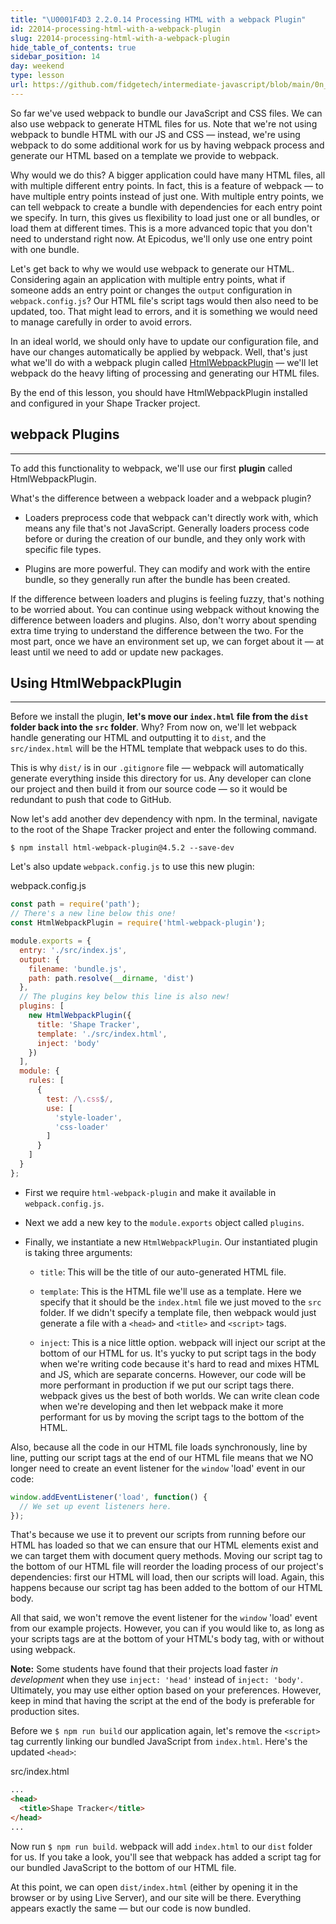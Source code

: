 ```yaml
---
title: "\U0001F4D3 2.2.0.14 Processing HTML with a webpack Plugin"
id: 22014-processing-html-with-a-webpack-plugin
slug: 22014-processing-html-with-a-webpack-plugin
hide_table_of_contents: true
sidebar_position: 14
day: weekend
type: lesson
url: https://github.com/fidgetech/intermediate-javascript/blob/main/0n_processing_html.md
---
```


So far we've used webpack to bundle our JavaScript and CSS files. We can also use webpack to generate HTML files for us. Note that we're not using webpack to bundle HTML with our JS and CSS — instead, we're using webpack to do some additional work for us by having webpack process and generate our HTML based on a template we provide to webpack.

Why would we do this? A bigger application could have many HTML files, all with multiple different entry points. In fact, this is a feature of webpack — to have multiple entry points instead of just one. With multiple entry points, we can tell webpack to create a bundle with dependencies for each entry point we specify. In turn, this gives us flexibility to load just one or all bundles, or load them at different times. This is a more advanced topic that you don't need to understand right now. At Epicodus, we'll only use one entry point with one bundle.

Let's get back to why we would use webpack to generate our HTML. Considering again an application with multiple entry points, what if someone adds an entry point or changes the `output` configuration in `webpack.config.js`? Our HTML file's script tags would then also need to be updated, too. That might lead to errors, and it is something we would need to manage carefully in order to avoid errors.

In an ideal world, we should only have to update our configuration file, and have our changes automatically be applied by webpack. Well, that's just what we'll do with a webpack plugin called [HtmlWebpackPlugin](https://webpack.js.org/plugins/html-webpack-plugin/) — we'll let  webpack do the heavy lifting of processing and generating our HTML files. 

By the end of this lesson, you should have HtmlWebpackPlugin installed and configured in your Shape Tracker project.

## webpack Plugins
---

To add this functionality to webpack, we'll use our first **plugin** called HtmlWebpackPlugin.

What's the difference between a webpack loader and a webpack plugin?

* Loaders preprocess code that webpack can't directly work with, which means any file that's not JavaScript. Generally loaders process code before or during the creation of our bundle, and they only work with specific file types.

* Plugins are more powerful. They can modify and work with the entire bundle, so they generally run after the bundle has been created.

If the difference between loaders and plugins is feeling fuzzy, that's nothing to be worried about. You can continue using webpack without knowing the difference between loaders and plugins. Also, don't worry about spending extra time trying to understand the difference between the two. For the most part, once we have an environment set up, we can forget about it — at least until we need to add or update new packages.

## Using HtmlWebpackPlugin
---

Before we install the plugin, **let's move our `index.html` file from the `dist` folder back into the `src` folder**. Why? From now on, we'll let webpack handle generating our HTML and outputting it to `dist`, and the `src/index.html` will be the HTML template that webpack uses to do this. 

This is why `dist/` is in our `.gitignore` file — webpack will automatically generate everything inside this directory for us. Any developer can clone our project and then build it from our source code — so it would be redundant to push that code to GitHub.

Now let's add another dev dependency with npm. In the terminal, navigate to the root of the Shape Tracker project and enter the following command.

```shell
$ npm install html-webpack-plugin@4.5.2 --save-dev
```

Let's also update `webpack.config.js` to use this new plugin:

<div class="filename">webpack.config.js</div>

```js
const path = require('path');
// There's a new line below this one!
const HtmlWebpackPlugin = require('html-webpack-plugin');

module.exports = {
  entry: './src/index.js',
  output: {
    filename: 'bundle.js',
    path: path.resolve(__dirname, 'dist')
  },
  // The plugins key below this line is also new!
  plugins: [
    new HtmlWebpackPlugin({
      title: 'Shape Tracker',
      template: './src/index.html',
      inject: 'body'
    })
  ],
  module: {
    rules: [
      {
        test: /\.css$/,
        use: [
          'style-loader',
          'css-loader'
        ]
      }
    ]
  }
};
```

* First we require `html-webpack-plugin` and make it available in `webpack.config.js`.

* Next we add a new key to the `module.exports` object called `plugins`.

* Finally, we instantiate a new `HtmlWebpackPlugin`. Our instantiated plugin is taking three arguments:

  * `title`: This will be the title of our auto-generated HTML file.

  * `template`: This is the HTML file we'll use as a template. Here we specify that it should be the `index.html` file we just moved to the `src` folder. If we didn't specify a template file, then webpack would just generate a file with a `<head>` and `<title>` and `<script>` tags.
  * `inject`: This is a nice little option. webpack will inject our script at the bottom of our HTML for us. It's yucky to put script tags in the body when we're writing code because it's hard to read and mixes HTML and JS, which are separate concerns. However, our code will be more performant in production if we put our script tags there. webpack gives us the best of both worlds. We can write clean code when we're developing and then let webpack make it more performant for us by moving the script tags to the bottom of the HTML.
  
Also, because all the code in our HTML file loads synchronously, line by line, putting our script tags at the end of our HTML file means that we NO longer need to create an event listener for the `window` 'load' event in our code: 

```js
window.addEventListener('load', function() {
  // We set up event listeners here.
});
```

That's because we use it to prevent our scripts from running before our HTML has loaded so that we can ensure that our HTML elements exist and we can target them with document query methods. Moving our script tag to the bottom of our HTML file will reorder the loading process of our project's dependencies: first our HTML will load, then our scripts will load. Again, this happens because our script tag has been added to the bottom of our HTML body.

All that said, we won't remove the event listener for the `window` 'load' event from our example projects. However, you can if you would like to, as long as your scripts tags are at the bottom of your HTML's body tag, with or without using webpack.
  
**Note:** Some students have found that their projects load faster _in development_ when they use `inject: 'head'` instead of `inject: 'body'`. Ultimately, you may use either option based on your preferences. However, keep in mind that having the script at the end of the body is preferable for production sites.

Before we `$ npm run build` our application again, let's remove the `<script>` tag currently linking our bundled JavaScript from `index.html`. Here's the updated `<head>`:

<div class="filename">src/index.html</div>

```html
...
<head>
  <title>Shape Tracker</title>
</head>
...
```

Now run `$ npm run build`. webpack will add `index.html` to our `dist` folder for us. If you take a look, you'll see that webpack has added a script tag for our bundled JavaScript to the bottom of our HTML file.

At this point, we can open `dist/index.html` (either by opening it in the browser or by using Live Server), and our site will be there. Everything appears exactly the same — but our code is now bundled.
